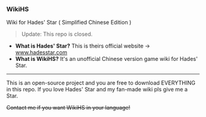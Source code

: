 ### WikiHS
Wiki for Hades' Star ( Simplified Chinese Edition )
> Update: This repo is closed.

- **What is Hades' Star?** This is theirs official website → www.hadesstar.com
- **What is WikiHS?** It's an unofficial Chinese version game wiki for Hades' Star.
------------
This is an open-source project and you are free to download EVERYTHING in this repo. If you love Hades' Star and my fan-made wiki pls give me a Star.

~~Contact me if you want WikiHS in your language!~~
